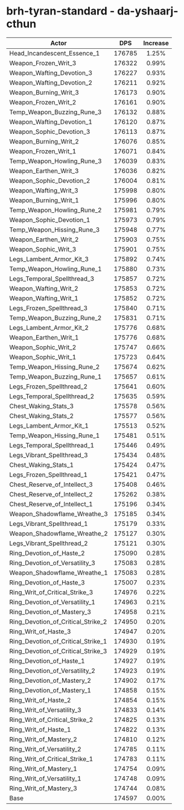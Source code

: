 # brh-tyran-standard - da-yshaarj-cthun
| Actor | DPS | Increase |
|---|:---:|:---:|
|Head_Incandescent_Essence_1|176785|1.25%|
|Weapon_Frozen_Writ_3|176322|0.99%|
|Weapon_Wafting_Devotion_3|176227|0.93%|
|Weapon_Wafting_Devotion_2|176211|0.92%|
|Weapon_Burning_Writ_3|176173|0.90%|
|Weapon_Frozen_Writ_2|176161|0.90%|
|Temp_Weapon_Buzzing_Rune_3|176132|0.88%|
|Weapon_Wafting_Devotion_1|176120|0.87%|
|Weapon_Sophic_Devotion_3|176113|0.87%|
|Weapon_Burning_Writ_2|176076|0.85%|
|Weapon_Frozen_Writ_1|176071|0.84%|
|Temp_Weapon_Howling_Rune_3|176039|0.83%|
|Weapon_Earthen_Writ_3|176036|0.82%|
|Weapon_Sophic_Devotion_2|176004|0.81%|
|Weapon_Wafting_Writ_3|175998|0.80%|
|Weapon_Burning_Writ_1|175996|0.80%|
|Temp_Weapon_Howling_Rune_2|175981|0.79%|
|Weapon_Sophic_Devotion_1|175973|0.79%|
|Temp_Weapon_Hissing_Rune_3|175948|0.77%|
|Weapon_Earthen_Writ_2|175903|0.75%|
|Weapon_Sophic_Writ_3|175901|0.75%|
|Legs_Lambent_Armor_Kit_3|175892|0.74%|
|Temp_Weapon_Howling_Rune_1|175880|0.73%|
|Legs_Temporal_Spellthread_3|175857|0.72%|
|Weapon_Wafting_Writ_2|175853|0.72%|
|Weapon_Wafting_Writ_1|175852|0.72%|
|Legs_Frozen_Spellthread_3|175840|0.71%|
|Temp_Weapon_Buzzing_Rune_2|175831|0.71%|
|Legs_Lambent_Armor_Kit_2|175776|0.68%|
|Weapon_Earthen_Writ_1|175776|0.68%|
|Weapon_Sophic_Writ_2|175747|0.66%|
|Weapon_Sophic_Writ_1|175723|0.64%|
|Temp_Weapon_Hissing_Rune_2|175674|0.62%|
|Temp_Weapon_Buzzing_Rune_1|175657|0.61%|
|Legs_Frozen_Spellthread_2|175641|0.60%|
|Legs_Temporal_Spellthread_2|175635|0.59%|
|Chest_Waking_Stats_3|175578|0.56%|
|Chest_Waking_Stats_2|175577|0.56%|
|Legs_Lambent_Armor_Kit_1|175513|0.52%|
|Temp_Weapon_Hissing_Rune_1|175481|0.51%|
|Legs_Temporal_Spellthread_1|175446|0.49%|
|Legs_Vibrant_Spellthread_3|175434|0.48%|
|Chest_Waking_Stats_1|175424|0.47%|
|Legs_Frozen_Spellthread_1|175421|0.47%|
|Chest_Reserve_of_Intellect_3|175408|0.46%|
|Chest_Reserve_of_Intellect_2|175262|0.38%|
|Chest_Reserve_of_Intellect_1|175196|0.34%|
|Weapon_Shadowflame_Wreathe_3|175185|0.34%|
|Legs_Vibrant_Spellthread_1|175179|0.33%|
|Weapon_Shadowflame_Wreathe_2|175127|0.30%|
|Legs_Vibrant_Spellthread_2|175121|0.30%|
|Ring_Devotion_of_Haste_2|175090|0.28%|
|Ring_Devotion_of_Versatility_3|175083|0.28%|
|Weapon_Shadowflame_Wreathe_1|175083|0.28%|
|Ring_Devotion_of_Haste_3|175007|0.23%|
|Ring_Writ_of_Critical_Strike_3|174976|0.22%|
|Ring_Devotion_of_Versatility_1|174963|0.21%|
|Ring_Devotion_of_Mastery_3|174958|0.21%|
|Ring_Devotion_of_Critical_Strike_2|174950|0.20%|
|Ring_Writ_of_Haste_3|174947|0.20%|
|Ring_Devotion_of_Critical_Strike_1|174930|0.19%|
|Ring_Devotion_of_Critical_Strike_3|174929|0.19%|
|Ring_Devotion_of_Haste_1|174927|0.19%|
|Ring_Devotion_of_Versatility_2|174923|0.19%|
|Ring_Devotion_of_Mastery_2|174902|0.17%|
|Ring_Devotion_of_Mastery_1|174858|0.15%|
|Ring_Writ_of_Haste_2|174854|0.15%|
|Ring_Writ_of_Versatility_3|174833|0.14%|
|Ring_Writ_of_Critical_Strike_2|174825|0.13%|
|Ring_Writ_of_Haste_1|174822|0.13%|
|Ring_Writ_of_Mastery_2|174810|0.12%|
|Ring_Writ_of_Versatility_2|174785|0.11%|
|Ring_Writ_of_Critical_Strike_1|174783|0.11%|
|Ring_Writ_of_Mastery_1|174754|0.09%|
|Ring_Writ_of_Versatility_1|174748|0.09%|
|Ring_Writ_of_Mastery_3|174744|0.08%|
|Base|174597|0.00%|
